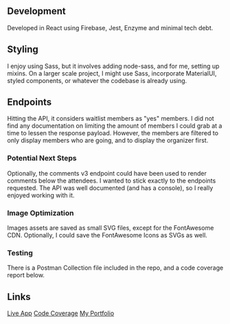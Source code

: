 ## Development
Developed in React using Firebase, Jest, Enzyme and minimal tech debt. 

## Styling
I enjoy using Sass, but it involves adding node-sass, and for me, setting up mixins. On a larger scale project, I might use Sass, incorporate MaterialUI, styled components, or whatever the codebase is already using.

## Endpoints
Hitting the API, it considers waitlist members as "yes" members. I did not find any documentation on limiting the amount of members I could grab at a time to lessen the response payload. However, the members are filtered to only display members who are going, and to display the organizer first. 

### Potential Next Steps
Optionally, the comments v3 endpoint could have been used to render comments below the attendees. I wanted to stick exactly to the endpoints requested. The API was well documented (and has a console), so I really enjoyed working with it. 

### Image Optimization
Images assets are saved as small SVG files, except for the FontAwesome CDN. Optionally, I could save the FontAwesome Icons as SVGs as well. 

### Testing
There is a Postman Collection file included in the repo, and a code coverage report below. 


## Links
[Live App](https://ryanbrockhoff.com)
[Code Coverage](https://i.ibb.co/nmfLZcH/code-coverage.png)
[My Portfolio](https://www.ryanbrockhoff.com)